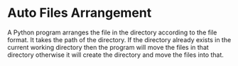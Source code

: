 # Auto Files Arrangement
A Python program arranges the file in the directory according to the file format. It takes the path of the directory. If the directory already exists in the current working directory then the program will move the files in that directory otherwise it will create the directory and move the files into that.

